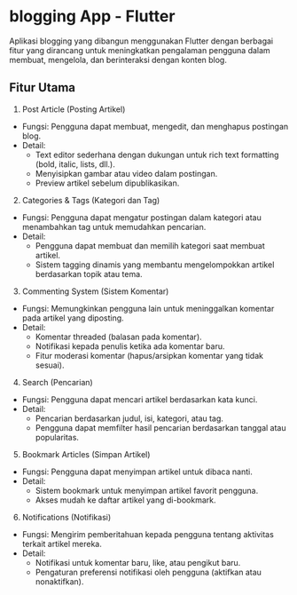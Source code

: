 # blogging App - Flutter

Aplikasi blogging yang dibangun menggunakan Flutter dengan berbagai fitur yang dirancang untuk meningkatkan pengalaman pengguna dalam membuat, mengelola, dan berinteraksi dengan konten blog.

## Fitur Utama

1. Post Article (Posting Artikel)
  - Fungsi: Pengguna dapat membuat, mengedit, dan menghapus postingan blog.
  - Detail:
      - Text editor sederhana dengan dukungan untuk rich text formatting (bold, italic, lists, dll.).
      - Menyisipkan gambar atau video dalam postingan.
      - Preview artikel sebelum dipublikasikan.
2. Categories & Tags (Kategori dan Tag)
  - Fungsi: Pengguna dapat mengatur postingan dalam kategori atau menambahkan tag untuk memudahkan pencarian.
  - Detail:
      - Pengguna dapat membuat dan memilih kategori saat membuat artikel.
      - Sistem tagging dinamis yang membantu mengelompokkan artikel berdasarkan topik atau tema.
3. Commenting System (Sistem Komentar)
  - Fungsi: Memungkinkan pengguna lain untuk meninggalkan komentar pada artikel yang diposting.
  - Detail:
      - Komentar threaded (balasan pada komentar).
      - Notifikasi kepada penulis ketika ada komentar baru.
      - Fitur moderasi komentar (hapus/arsipkan komentar yang tidak sesuai).
4. Search (Pencarian)
  - Fungsi: Pengguna dapat mencari artikel berdasarkan kata kunci.
  - Detail:
      - Pencarian berdasarkan judul, isi, kategori, atau tag.
      - Pengguna dapat memfilter hasil pencarian berdasarkan tanggal atau popularitas.
5. Bookmark Articles (Simpan Artikel)
  - Fungsi: Pengguna dapat menyimpan artikel untuk dibaca nanti.
  - Detail:
      - Sistem bookmark untuk menyimpan artikel favorit pengguna.
      - Akses mudah ke daftar artikel yang di-bookmark.
6. Notifications (Notifikasi)
  - Fungsi: Mengirim pemberitahuan kepada pengguna tentang aktivitas terkait artikel mereka.
  - Detail:
      - Notifikasi untuk komentar baru, like, atau pengikut baru.
      - Pengaturan preferensi notifikasi oleh pengguna (aktifkan atau nonaktifkan).
